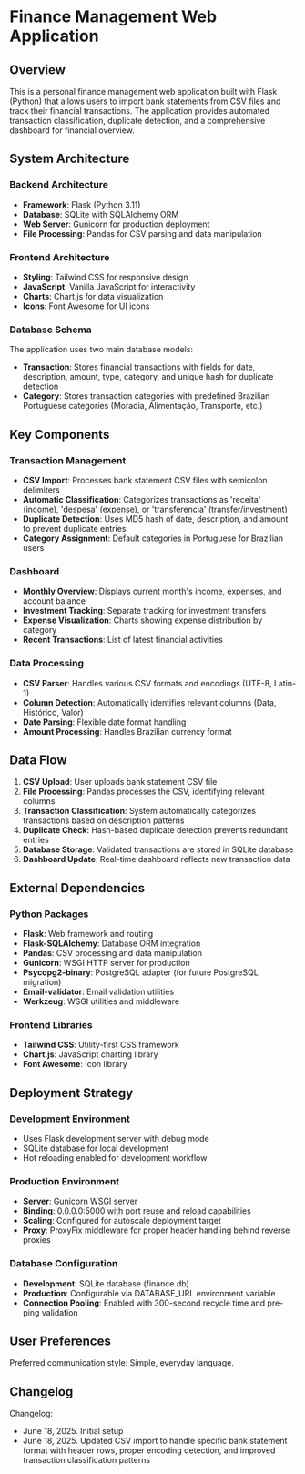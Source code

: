 # Finance Management Web Application

## Overview

This is a personal finance management web application built with Flask (Python) that allows users to import bank statements from CSV files and track their financial transactions. The application provides automated transaction classification, duplicate detection, and a comprehensive dashboard for financial overview.

## System Architecture

### Backend Architecture
- **Framework**: Flask (Python 3.11)
- **Database**: SQLite with SQLAlchemy ORM
- **Web Server**: Gunicorn for production deployment
- **File Processing**: Pandas for CSV parsing and data manipulation

### Frontend Architecture
- **Styling**: Tailwind CSS for responsive design
- **JavaScript**: Vanilla JavaScript for interactivity
- **Charts**: Chart.js for data visualization
- **Icons**: Font Awesome for UI icons

### Database Schema
The application uses two main database models:
- **Transaction**: Stores financial transactions with fields for date, description, amount, type, category, and unique hash for duplicate detection
- **Category**: Stores transaction categories with predefined Brazilian Portuguese categories (Moradia, Alimentação, Transporte, etc.)

## Key Components

### Transaction Management
- **CSV Import**: Processes bank statement CSV files with semicolon delimiters
- **Automatic Classification**: Categorizes transactions as 'receita' (income), 'despesa' (expense), or 'transferencia' (transfer/investment)
- **Duplicate Detection**: Uses MD5 hash of date, description, and amount to prevent duplicate entries
- **Category Assignment**: Default categories in Portuguese for Brazilian users

### Dashboard
- **Monthly Overview**: Displays current month's income, expenses, and account balance
- **Investment Tracking**: Separate tracking for investment transfers
- **Expense Visualization**: Charts showing expense distribution by category
- **Recent Transactions**: List of latest financial activities

### Data Processing
- **CSV Parser**: Handles various CSV formats and encodings (UTF-8, Latin-1)
- **Column Detection**: Automatically identifies relevant columns (Data, Histórico, Valor)
- **Date Parsing**: Flexible date format handling
- **Amount Processing**: Handles Brazilian currency format

## Data Flow

1. **CSV Upload**: User uploads bank statement CSV file
2. **File Processing**: Pandas processes the CSV, identifying relevant columns
3. **Transaction Classification**: System automatically categorizes transactions based on description patterns
4. **Duplicate Check**: Hash-based duplicate detection prevents redundant entries
5. **Database Storage**: Validated transactions are stored in SQLite database
6. **Dashboard Update**: Real-time dashboard reflects new transaction data

## External Dependencies

### Python Packages
- **Flask**: Web framework and routing
- **Flask-SQLAlchemy**: Database ORM integration
- **Pandas**: CSV processing and data manipulation
- **Gunicorn**: WSGI HTTP server for production
- **Psycopg2-binary**: PostgreSQL adapter (for future PostgreSQL migration)
- **Email-validator**: Email validation utilities
- **Werkzeug**: WSGI utilities and middleware

### Frontend Libraries
- **Tailwind CSS**: Utility-first CSS framework
- **Chart.js**: JavaScript charting library
- **Font Awesome**: Icon library

## Deployment Strategy

### Development Environment
- Uses Flask development server with debug mode
- SQLite database for local development
- Hot reloading enabled for development workflow

### Production Environment
- **Server**: Gunicorn WSGI server
- **Binding**: 0.0.0.0:5000 with port reuse and reload capabilities
- **Scaling**: Configured for autoscale deployment target
- **Proxy**: ProxyFix middleware for proper header handling behind reverse proxies

### Database Configuration
- **Development**: SQLite database (finance.db)
- **Production**: Configurable via DATABASE_URL environment variable
- **Connection Pooling**: Enabled with 300-second recycle time and pre-ping validation

## User Preferences

Preferred communication style: Simple, everyday language.

## Changelog

Changelog:
- June 18, 2025. Initial setup
- June 18, 2025. Updated CSV import to handle specific bank statement format with header rows, proper encoding detection, and improved transaction classification patterns